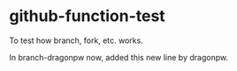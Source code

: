 # github-function-test

To test how branch, fork, etc. works.

In branch-dragonpw now, added this new line by dragonpw.
